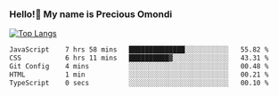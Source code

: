 ### Hello!👋 My name is Precious Omondi 

[![Top Langs](https://github-readme-stats.vercel.app/api/top-langs/?username=Presho99&langs_count=8&theme=dark)](https://github.com/Presho99/github-readme-stats)



<!--START_SECTION:waka-->

```txt
JavaScript    7 hrs 58 mins   ██████████████░░░░░░░░░░░   55.82 %
CSS           6 hrs 11 mins   ██████████▓░░░░░░░░░░░░░░   43.31 %
Git Config    4 mins          ░░░░░░░░░░░░░░░░░░░░░░░░░   00.48 %
HTML          1 min           ░░░░░░░░░░░░░░░░░░░░░░░░░   00.21 %
TypeScript    0 secs          ░░░░░░░░░░░░░░░░░░░░░░░░░   00.10 %
```

<!--END_SECTION:waka-->

